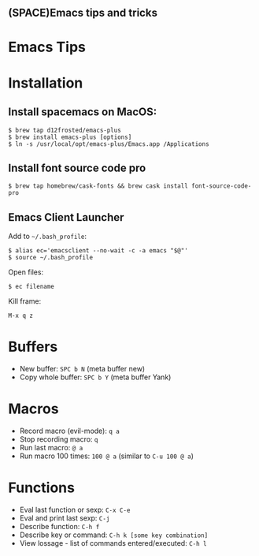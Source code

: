 (SPACE)Emacs tips and tricks
----------------------------

Emacs Tips
==========

# Installation

## Install spacemacs on MacOS:
 ```
$ brew tap d12frosted/emacs-plus
$ brew install emacs-plus [options]
$ ln -s /usr/local/opt/emacs-plus/Emacs.app /Applications
```

## Install font source code pro

```
$ brew tap homebrew/cask-fonts && brew cask install font-source-code-pro
```

## Emacs Client Launcher

Add to `~/.bash_profile`:
```
$ alias ec='emacsclient --no-wait -c -a emacs "$@"'
$ source ~/.bash_profile
```

Open files:
```
$ ec filename
```

Kill frame:
```
M-x q z
```

# Buffers

- New buffer: `SPC b N` (meta buffer new)
- Copy whole buffer: `SPC b Y` (meta buffer Yank)

# Macros

- Record macro (evil-mode): `q a`
- Stop recording macro: `q`
- Run last macro: `@ a`
- Run macro 100 times: `100 @ a` (similar to `C-u 100 @ a`)

# Functions

- Eval last function or sexp: `C-x C-e`
- Eval and print last sexp:  `C-j`
- Describe function: `C-h f`
- Describe key or command: `C-h k [some key combination]`
- View lossage - list of commands entered/executed: `C-h l`
